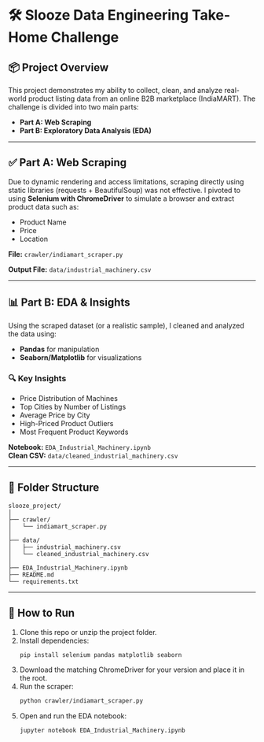 # 🛠️ Slooze Data Engineering Take-Home Challenge

## 📦 Project Overview

This project demonstrates my ability to collect, clean, and analyze real-world product listing data from an online B2B marketplace (IndiaMART). The challenge is divided into two main parts:

- **Part A: Web Scraping**
- **Part B: Exploratory Data Analysis (EDA)**

---

## ✅ Part A: Web Scraping

Due to dynamic rendering and access limitations, scraping directly using static libraries (requests + BeautifulSoup) was not effective. I pivoted to using **Selenium with ChromeDriver** to simulate a browser and extract product data such as:

- Product Name
- Price
- Location

**File:** `crawler/indiamart_scraper.py`

**Output File:** `data/industrial_machinery.csv`

---

## 📊 Part B: EDA & Insights

Using the scraped dataset (or a realistic sample), I cleaned and analyzed the data using:

- **Pandas** for manipulation
- **Seaborn/Matplotlib** for visualizations

### 🔍 Key Insights
- Price Distribution of Machines
- Top Cities by Number of Listings
- Average Price by City
- High-Priced Product Outliers
- Most Frequent Product Keywords

**Notebook:** `EDA_Industrial_Machinery.ipynb`  
**Clean CSV:** `data/cleaned_industrial_machinery.csv`

---

## 📂 Folder Structure

```
slooze_project/
│
├── crawler/
│   └── indiamart_scraper.py
│
├── data/
│   ├── industrial_machinery.csv
│   └── cleaned_industrial_machinery.csv
│
├── EDA_Industrial_Machinery.ipynb
├── README.md
└── requirements.txt
```

---

## 🚀 How to Run

1. Clone this repo or unzip the project folder.
2. Install dependencies:
   ```bash
   pip install selenium pandas matplotlib seaborn
   ```
3. Download the matching ChromeDriver for your version and place it in the root.
4. Run the scraper:
   ```bash
   python crawler/indiamart_scraper.py
   ```
5. Open and run the EDA notebook:
   ```bash
   jupyter notebook EDA_Industrial_Machinery.ipynb
   ```
